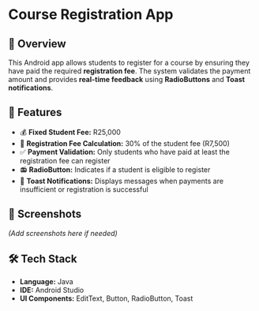 #  Course Registration App  

## 📌 Overview  
This Android app allows students to register for a course by ensuring they have paid the required **registration fee**. The system validates the payment amount and provides **real-time feedback** using **RadioButtons** and **Toast notifications**.  

## 🔧 Features  
- 💰 **Fixed Student Fee:** R25,000  
- 🔢 **Registration Fee Calculation:** 30% of the student fee (R7,500)  
- ✅ **Payment Validation:** Only students who have paid at least the registration fee can register  
- 📻 **RadioButton:** Indicates if a student is eligible to register  
- 🚀 **Toast Notifications:** Displays messages when payments are insufficient or registration is successful  

## 📱 Screenshots  
*(Add screenshots here if needed)*  

## 🛠️ Tech Stack  
- **Language:** Java
- **IDE:** Android Studio
- **UI Components:** EditText, Button, RadioButton, Toast
